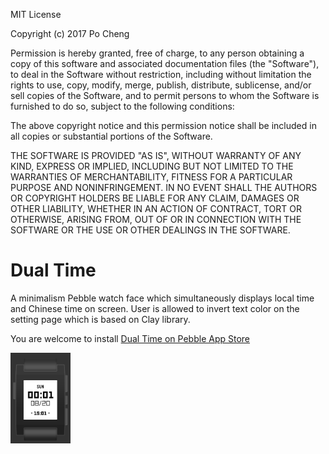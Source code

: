 MIT License

Copyright (c) 2017 Po Cheng

Permission is hereby granted, free of charge, to any person obtaining a copy
of this software and associated documentation files (the "Software"), to deal
in the Software without restriction, including without limitation the rights
to use, copy, modify, merge, publish, distribute, sublicense, and/or sell
copies of the Software, and to permit persons to whom the Software is
furnished to do so, subject to the following conditions:

The above copyright notice and this permission notice shall be included in all
copies or substantial portions of the Software.

THE SOFTWARE IS PROVIDED "AS IS", WITHOUT WARRANTY OF ANY KIND, EXPRESS OR
IMPLIED, INCLUDING BUT NOT LIMITED TO THE WARRANTIES OF MERCHANTABILITY,
FITNESS FOR A PARTICULAR PURPOSE AND NONINFRINGEMENT. IN NO EVENT SHALL THE
AUTHORS OR COPYRIGHT HOLDERS BE LIABLE FOR ANY CLAIM, DAMAGES OR OTHER
LIABILITY, WHETHER IN AN ACTION OF CONTRACT, TORT OR OTHERWISE, ARISING FROM,
OUT OF OR IN CONNECTION WITH THE SOFTWARE OR THE USE OR OTHER DEALINGS IN THE
SOFTWARE.

# Dual Time

A minimalism Pebble watch face which simultaneously displays local time and Chinese time on screen.
User is allowed to invert text color on the setting page which is based on Clay library.

You are welcome to install <a href="https://apps.getpebble.com/en_US/application/599935000dfc323e1100108c" target="_blank">Dual Time on Pebble App Store</a>

<img src="/pic/dual-time-screenshot.png" alt="screenshot" width="96"/>
